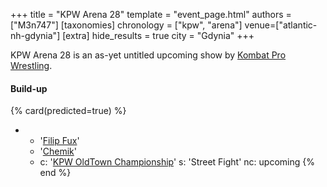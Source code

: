 +++
title = "KPW Arena 28"
template = "event_page.html"
authors = ["M3n747"]
[taxonomies]
chronology = ["kpw", "arena"]
venue=["atlantic-nh-gdynia"]
[extra]
hide_results = true
city = "Gdynia"
+++

KPW Arena 28 is an as-yet untitled upcoming show by [Kombat Pro Wrestling](@/o/kpw.md).

#### Build-up


{% card(predicted=true) %}
- - '[Filip Fux](@/w/filip-fux.md)'
  - '[Chemik](@/w/chemik.md)'
  - c: '[KPW OldTown Championship](@/c/kpw-old-town-championship.md)'
    s: 'Street Fight'
    nc: upcoming
{% end %}

